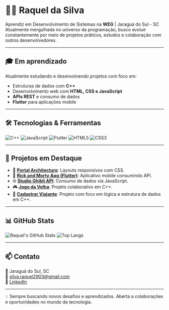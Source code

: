 # 👩‍💻 Raquel da Silva

Aprendiz em Desenvolvimento de Sistemas na **WEG** | Jaraguá do Sul - SC  
Atualmente mergulhada no universo da programação, busco evoluir constantemente por meio de projetos práticos, estudos e colaboração com outros desenvolvedores.

---

## 🎓 Em aprendizado

Atualmente estudando e desenvolvendo projetos com foco em:
- Estruturas de dados com **C++**
- Desenvolvimento web com **HTML, CSS e JavaScript**
- **APIs REST** e consumo de dados
- **Flutter** para aplicações mobile

---

## 🛠️ Tecnologias & Ferramentas

![C++](https://img.shields.io/badge/C++-00599C?style=for-the-badge&logo=cplusplus&logoColor=white)
![JavaScript](https://img.shields.io/badge/JavaScript-F7DF1E?style=for-the-badge&logo=javascript&logoColor=black)
![Flutter](https://img.shields.io/badge/Flutter-02569B?style=for-the-badge&logo=flutter&logoColor=white)
![HTML5](https://img.shields.io/badge/HTML5-E34F26?style=for-the-badge&logo=html5&logoColor=white)
![CSS3](https://img.shields.io/badge/CSS3-1572B6?style=for-the-badge&logo=css3&logoColor=white)

---

## 🚀 Projetos em Destaque

- 🎨 [**Portal Architecture**](https://github.com/raquel1s/Portal-Architecture): Layouts responsivos com CSS.
- 📱 [**Rick and Morty App (Flutter)**](https://github.com/raquel1s/rick-and-morty-api-app-flutter): Aplicativo mobile consumindo API.
- 🌐 [**Studio Ghibli API**](https://github.com/raquel1s/studio-ghibli-javascript-api): Consumo de dados via JavaScript.
- 🎮 [**Jogo da Velha**](https://github.com/raquel1s/JogoDaVelha): Projeto colaborativo em C++.
- 🧳 [**Cadastrar Viajante**](https://github.com/raquel1s/cadastrarViajante): Projeto com foco em lógica e estrutura de dados em C++.

---

## 📊 GitHub Stats

![Raquel's GitHub Stats](https://github-readme-stats.vercel.app/api?username=raquel1s&show_icons=true&theme=tokyonight)
![Top Langs](https://github-readme-stats.vercel.app/api/top-langs/?username=raquel1s&layout=compact&theme=tokyonight)

---

## 📫 Contato

📍 Jaraguá do Sul, SC  
📧 [silva.raquel2903@gmail.com](mailto:silva.raquel2903@gmail.com)  
🔗 [LinkedIn](https://www.linkedin.com/in/raquel-silva-52b4aa353)

---

💡 Sempre buscando novos desafios e aprendizados. Aberta a colaborações e oportunidades no mundo da tecnologia.
